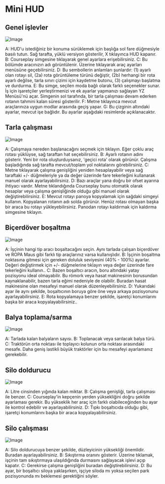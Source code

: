 # Mini HUD

## Genel işlevler

![Image](/home/runner/work/CourseplayHelp/CourseplayHelp/translation_data/minihudhelp_general_0_0_478_305.png)


A: HUD'u istediğiniz bir konuma sürüklemek için başlığa sol fare düğmesiyle basılı tutun. Sağ tarafta, yüklü versiyon gösterilir, X tıklayınca HUD kapanır.
B: Courseplay simgesine tıklayarak genel ayarlara erişebilirsiniz.
C: Bu bölümde aracınızın adı görüntülenir. Üzerine tıklayarak araç ayarları menüsüne geçebilirsiniz.
D: Bu sembollerin anlamları şunlardır: (1) ayarlı olan rotayı sil, (2a) rota görüntüleme türünü değiştir, (2b) herhangi bir rota ayarlı değilse, tarla sınırı çizimi için kaydetme butonu, (3) çalışmayı başlatma ve durdurma.
E: Bu simge, seçilen moda bağlı olarak farklı seçenekler sunar. İş için işaretçiler yerleştirmenizi ve ek ayarlar yapmanızı sağlayan YZ Menüsü'nü açar. Simgenin sol tarafında, bir tarla çalışması devam ederken rotanın tahmini kalan süresi gösterilir.
F: Metne tıklayınca mevcut araçlarınıza uygun modlar arasında geçiş yapar.
G: Bu çizginin altındaki ayarlar, mevcut işe bağlıdır. Bu ayarlar aşağıdaki resimlerde açıklanacaktır.


## Tarla çalışması

![Image](/home/runner/work/CourseplayHelp/CourseplayHelp/translation_data/minihudhelp_fieldwork_0_0_478_305.png)


A: Çalışmaya nereden başlanacağını seçmek için tıklayın. Eğer çoklu araç rotası yüklüyse, sağ taraftan hat seçebilirsiniz.
B: Ayarlı rotanın adını gösterir. Yeni bir rota oluşturduysanız, 'geçici rota' olarak görünür. Çalışma başladığında sağ tarafta mevcut/toplam yol noktalarını görebilirsiniz.
C: Metne tıklayarak çalışma genişliğini yeniden hesaplayabilir veya sağ taraftaki +/- düğmeleriyle ya da değer üzerinde fare tekerleğini kullanarak manuel olarak ayarlayabilirsiniz.
D: Bazı araçlar yana doğru bir ofset ayarına ihtiyacı vardır. Metne tıklandığında Courseplay bunu otomatik olarak hesaplar veya çalışma genişliğinde olduğu gibi manuel olarak değiştirebilirsiniz.
E: Mevcut rotayı panoya kopyalamak için sağdaki simgeyi kullanın. Kopyalanan rotanın adı solda görünür. Henüz rotası olmayan başka bir araca bu rotayı yükleyebilirsiniz. Panodan rotayı kaldırmak için kaldırma simgesine tıklayın.


## Biçerdöver boşaltma

![Image](/home/runner/work/CourseplayHelp/CourseplayHelp/translation_data/minihudhelp_combineunload_0_0_478_305.png)


A: İşçinin hangi tip aracı boşaltacağını seçin. Aynı tarlada çalışan biçerdöver ve ROPA Maus gibi farklı tip araçlarınız varsa kullanışlıdır.
B: İşçinin boşaltma noktasına gitmesi için gereken doluluk seviyesini (40% - 100%) ayarlar. Değeri değiştirmek için +/- düğmelerine tıklayın veya değer üzerinde fare tekerleğini kullanın..
C: Bazen boşaltıcı aracın, boru altındaki yatay pozisyonu ideal olmayabilir. Bu römork veya hasat makinesinin borusundan kaynaklanabilir, bazen tarla eğimi nedeniyle de olabilir. Buradan hasat makinesine olan mesafeyi manuel olarak düzenleyebilirsiniz.
D: Yukarıdaki ayar ile aynı şekilde, boşaltıcının boruya göre öne veya arkaya pozisyonunu ayarlayabilirsiniz.
E: Rota kopyalamaya benzer şekilde, işaretçi konumlarını başka bir araca kopyalayabilirsiniz..


## Balya toplama/sarma

![Image](/home/runner/work/CourseplayHelp/CourseplayHelp/translation_data/minihudhelp_balecollect_0_0_478_305.png)


A: Tarlada kalan balyaların sayısı.
B: Toplanacak veya sarılacak balya türü.
C: Traktörün orta noktası ile toplayıcı kolunun orta noktası arasındaki mesafe. Daha geniş lastikli büyük traktörler için bu mesafeyi ayarlamanız gerekebilir.


## Silo doldurucu

![Image](/home/runner/work/CourseplayHelp/CourseplayHelp/translation_data/minihudhelp_siloloader_0_0_478_305.png)


A: Litre cinsinden yığında kalan miktar.
B: Çalışma genişliği, tarla çalışması ile benzer.
C: Courseplay'in kepçenin yerden yüksekliğini doğru şekilde ayarlaması gerekir. Bu yükseklik her araç için farklı olabileceğinden bu ayar ile kontrol edebilir ve ayarlayabilirsiniz.
D: Tıpkı boşaltıcıda olduğu gibi, işaretçi konumlarını başka bir araca kopyalayabilirsiniz.


## Silo çalışması

![Image](/home/runner/work/CourseplayHelp/CourseplayHelp/translation_data/minihudhelp_siloworker_0_0_478_305.png)


A: Silo doldurucuya benzer şekilde, düzleyicinin yüksekliği önemlidir. Buradan ayarlayabilirsiniz.
B: Sıkıştırma oranını gösterir. Üzerine tıklamak, işçinin tam sıkıştırmaya ulaşıldığında durmasını sağlayacak işlevi açıp kapatır.
C: Gerekirse çalışma genişliğini buradan değiştirebilirsiniz.
D: Bu ayar, bir boşaltıcı siloya yaklaşırken, işçiye siloda mı yoksa seçilen park pozisyonunda mı beklemesi gerektiğini söyler.


